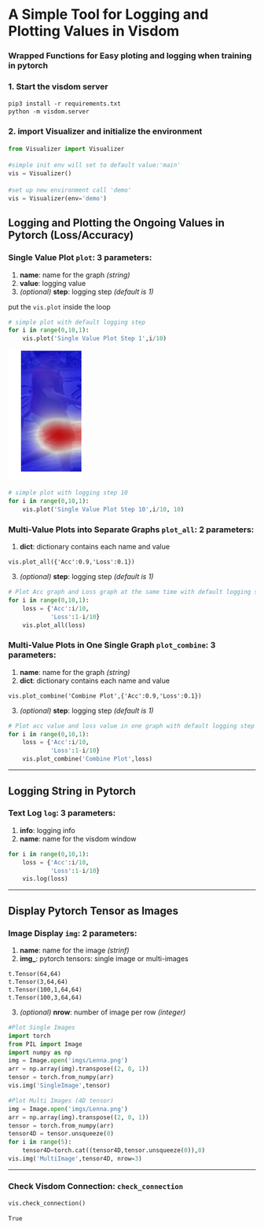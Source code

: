 
# A Simple Tool for Logging and Plotting Values in Visdom
### Wrapped Functions for Easy ploting and logging when training in pytorch

### 1. Start the visdom server
```
pip3 install -r requirements.txt
python -m visdom.server
```
### 2. import Visualizer and initialize the environment


```python
from Visualizer import Visualizer

#simple init env will set to default value:'main'
vis = Visualizer()

#set up new environment call 'demo'
vis = Visualizer(env='demo')
```

## Logging and Plotting the Ongoing Values in Pytorch (Loss/Accuracy)

### **Single Value Plot `plot`:**  3 parameters:
1. **name**: name for the graph *(string)*
2. **value**: logging value
3. *(optional)* **step**: logging step *(default is 1)*

put the `vis.plot` inside the loop


```python
# simple plot with default logging step
for i in range(0,10,1):
    vis.plot('Single Value Plot Step 1',i/10)
```
![](https://github.com/LinShanify/HeatMap/blob/master/heatmap_result_1.png?raw=true)

```python
# simple plot with logging step 10
for i in range(0,10,1):
    vis.plot('Single Value Plot Step 10',i/10, 10)
```

### **Multi-Value Plots into Separate Graphs `plot_all`:**  2 parameters:
1. **dict**: dictionary contains each name and value
```
vis.plot_all({'Acc':0.9,'Loss':0.1})
```
3. *(optional)* **step**: logging step *(default is 1)*


```python
# Plot Acc graph and Loss graph at the same time with default logging step
for i in range(0,10,1):
    loss = {'Acc':i/10,
            'Loss':1-i/10}
    vis.plot_all(loss)
```

### **Multi-Value Plots in One Single Graph `plot_combine`:**  3 parameters:
1. **name**: name for the graph *(string)*
2. **dict**: dictionary contains each name and value
```
vis.plot_combine('Combine Plot',{'Acc':0.9,'Loss':0.1})
```
3. *(optional)* **step**: logging step *(default is 1)*


```python
# Plot acc value and loss value in one graph with default logging step
for i in range(0,10,1):
    loss = {'Acc':i/10,
            'Loss':1-i/10}
    vis.plot_combine('Combine Plot',loss)
```

___
## Logging String in Pytorch
### **Text Log `log`:** 3 parameters:
1. **info**: logging info
2. **name**: name for the visdom window


```python
for i in range(0,10,1):
    loss = {'Acc':i/10,
            'Loss':1-i/10}
    vis.log(loss)
```

___
## Display Pytorch Tensor as Images
### **Image Display `img`:**  2 parameters:


1. **name**: name for the image *(strinf)*
2. **img_**: pytorch tensors: single image or multi-images
``` pytorch
t.Tensor(64,64)
t.Tensor(3,64,64)
t.Tensor(100,1,64,64)
t.Tensor(100,3,64,64)
```
3. *(optional)* **nrow**: number of image per row *(integer)*


```python
#Plot Single Images
import torch
from PIL import Image
import numpy as np
img = Image.open('imgs/Lenna.png')
arr = np.array(img).transpose((2, 0, 1))
tensor = torch.from_numpy(arr)
vis.img('SingleImage',tensor)
```


```python
#Plot Multi Images (4D tensor)
img = Image.open('imgs/Lenna.png')
arr = np.array(img).transpose((2, 0, 1))
tensor = torch.from_numpy(arr)
tensor4D = tensor.unsqueeze(0)
for i in range(5):
    tensor4D=torch.cat((tensor4D,tensor.unsqueeze(0)),0)
vis.img('MultiImage',tensor4D, nrow=3)
```

___
### **Check Visdom Connection**: `check_connection`


```python
vis.check_connection()
```




    True



